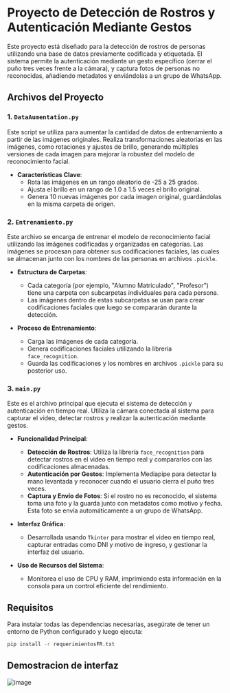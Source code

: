# Proyecto de Detección de Rostros y Autenticación Mediante Gestos

Este proyecto está diseñado para la detección de rostros de personas utilizando una base de datos previamente codificada y etiquetada. El sistema permite la autenticación mediante un gesto específico (cerrar el puño tres veces frente a la cámara), y captura fotos de personas no reconocidas, añadiendo metadatos y enviándolas a un grupo de WhatsApp.

## Archivos del Proyecto

### 1. `DataAumentation.py`
Este script se utiliza para aumentar la cantidad de datos de entrenamiento a partir de las imágenes originales. Realiza transformaciones aleatorias en las imágenes, como rotaciones y ajustes de brillo, generando múltiples versiones de cada imagen para mejorar la robustez del modelo de reconocimiento facial.

- **Características Clave**:
  - Rota las imágenes en un rango aleatorio de -25 a 25 grados.
  - Ajusta el brillo en un rango de 1.0 a 1.5 veces el brillo original.
  - Genera 10 nuevas imágenes por cada imagen original, guardándolas en la misma carpeta de origen.

### 2. `Entrenamiento.py`
Este archivo se encarga de entrenar el modelo de reconocimiento facial utilizando las imágenes codificadas y organizadas en categorías. Las imágenes se procesan para obtener sus codificaciones faciales, las cuales se almacenan junto con los nombres de las personas en archivos `.pickle`.

- **Estructura de Carpetas**:
  - Cada categoría (por ejemplo, "Alumno Matriculado", "Profesor") tiene una carpeta con subcarpetas individuales para cada persona.
  - Las imágenes dentro de estas subcarpetas se usan para crear codificaciones faciales que luego se compararán durante la detección.

- **Proceso de Entrenamiento**:
  - Carga las imágenes de cada categoría.
  - Genera codificaciones faciales utilizando la librería `face_recognition`.
  - Guarda las codificaciones y los nombres en archivos `.pickle` para su posterior uso.

### 3. `main.py`
Este es el archivo principal que ejecuta el sistema de detección y autenticación en tiempo real. Utiliza la cámara conectada al sistema para capturar el video, detectar rostros y realizar la autenticación mediante gestos.

- **Funcionalidad Principal**:
  - **Detección de Rostros**: Utiliza la librería `face_recognition` para detectar rostros en el video en tiempo real y compararlos con las codificaciones almacenadas.
  - **Autenticación por Gestos**: Implementa Mediapipe para detectar la mano levantada y reconocer cuando el usuario cierra el puño tres veces.
  - **Captura y Envío de Fotos**: Si el rostro no es reconocido, el sistema toma una foto y la guarda junto con metadatos como motivo y fecha. Esta foto se envía automáticamente a un grupo de WhatsApp.

- **Interfaz Gráfica**:
  - Desarrollada usando `Tkinter` para mostrar el video en tiempo real, capturar entradas como DNI y motivo de ingreso, y gestionar la interfaz del usuario.

- **Uso de Recursos del Sistema**:
  - Monitorea el uso de CPU y RAM, imprimiendo esta información en la consola para un control eficiente del rendimiento.

## Requisitos
Para instalar todas las dependencias necesarias, asegúrate de tener un entorno de Python configurado y luego ejecuta:

```bash
pip install -r requerimientosFR.txt

```
## Demostracion de interfaz
![image](https://github.com/user-attachments/assets/8852148e-d27f-413b-bec8-26b1fe7b0610)

